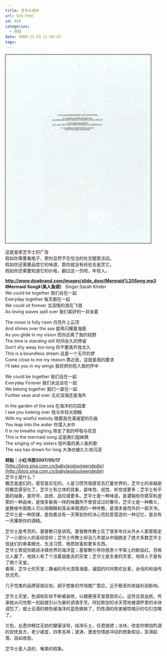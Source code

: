 ```yaml
---
title: 芝华士视听
url: 928.html
id: 928
categories:
  - 转贴
date: 2008-11-03 11:58:43
tags:
---
```


![](/images/attachments/month_0811/92008113112135.jpg)  

这是皇家芝华士的广告  
假如你需要看瓶子，那你显然不在恰当的社交圈里活动。  
假如你还需要品尝它的味道，那你就没有经验去鉴赏它。  
假如你还需要知道它的价格，翻过这一页吧，年轻人。

  
  
  
**http://www.dswbrand.com/images/slide_door/Mermaid%20Song.mp3**  
**《Mermaid Song》（美人鱼颂）** Singer:Sarah Khider  
We could be together 我们会在一起  
Everyday together 每天都在一起  
We could sit forever 当深情的浪花飞溅  
As loving waves spill over 我们美好的一并坐着  
  
The moon is fully risen 月亮升上云顶  
And shines over the sea 星辉闪耀着海面  
As you glide in my vision 而你远离了我的视野  
The time is standing still 时间永久的停留  
Don’t shy away too long 你不要离开我太久  
This is a boundless dream 这是一个无尽的梦  
Come close to me my reason 靠近我，这就是我的要求  
I’ll take you in my wings 我将把你揽入我的怀中  
  
We could be together 我们会在一起  
Everyday Forever 我们永远会在一起  
We belong together 我们一直在一起  
Further seas and over 无论深海还是海外  
  
In the garden of the sea 在海洋的花园里  
I see you looking over 我与你目光相触  
With my wistful melody 随着我充满渴望的乐曲  
You leap into the water 你潜入水中  
It is no breaths sighing 带走了我的呼吸与叹息  
This is the mermaid song 这是我们姐妹俩  
The singing of my sisters 低吟着的美人鱼的歌  
The sea has drown for long 大海也被久久地沉浸  
  
  
**转贴：小红书房2007/05/17**  
[http://blog.sina.com.cn/babylaodoujiwendedie](http://blog.sina.com.cn/babylaodoujiwendedie)  
芝华士是什么？  
概念是虚幻的，感官是实在的，人是习惯凭借感官去打量世界的，芝华士的卓越是将概念感官化了。芝华士有立体的具象，是味觉、视觉、听觉或更多；芝华士有平面的抽象，是符号、血统、品位或更多。芝华士是一种味道，是灌输给你感官和虚荣的一种品味，是很多象我一样的味蕾所不曾尝试过的奢华。芝华士是一种教义，是教唆中国商人可以用眼睛和耳朵来喝酒的一种传教，是酒本身而外的一部天书。芝华士是一种阴谋，是抱着总有一天等到你的决心而刻意营造的一种记忆，是总有一天撂倒你的酒精。  
  
芝华士是考究的，基督教只是讲究。基督教传教士花了很多年仅从外乡人那里取走了一小部分人的圣经信仰；芝华士传教士却没几年就从中国掳走了绝大多数芝华士信徒们的审美眼光、生活习惯、物质财富和更多东西。  
芝华士敦促你跳进冰镇世界的海洋蓝；基督教引导你感恩十字架上的鲜血红。苏格兰人赢了，地球人有了个活着就能去的天堂；芝华士是生者的天堂，地球人于是有了两个天堂。  
看呀，芝华士的天堂；静谧的月光洒落海面，凝固的时间男欢女爱，永恒的和谐传世流芳。  
  
几乎完美的品牌营销企划，超乎想象的市场推广策应，近乎极至的收益利润影响。  
  
芝华士天堂，色调和形状不断被装修，以期更得天堂居民欢心，这符合其血统，传承她从问世那一刻起就引以为豪的调酒手艺。阿拉斯加的冰天雪地被酒杯里的冰块调包了，威士忌酒的橙色被海洋的蓝色换肤了，烈性酒的伤害被性暗示的勾引忽略了。  
  
兰色，怂恿你畅饮无妨的健康误导，纯净乐土，任君驰骋；冰块，改变你惧怕烈酒的安抚良方，老少咸宜，四季吉祥；波涛，激发你情欲冲动的想象假设，澎湃起落，自如收放。  
  
芝华士是人造的、唯美的假象。